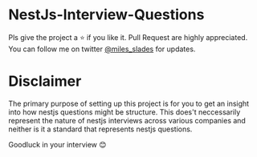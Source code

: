 # NestJs-Interview-Questions

Pls give the project a :star: if you like it. Pull Request are highly appreciated. You can follow me on twitter [@miles_slades](https://twitter.com/miles_slades) for updates.

# Disclaimer
The primary purpose of setting up this project is for you to get an insight into how nestjs questions might be structure. This does't neccessarily represent the nature of nestjs interviews across various companies and neither is it a standard that represents nestjs questions. 

Goodluck in your interview :blush:
